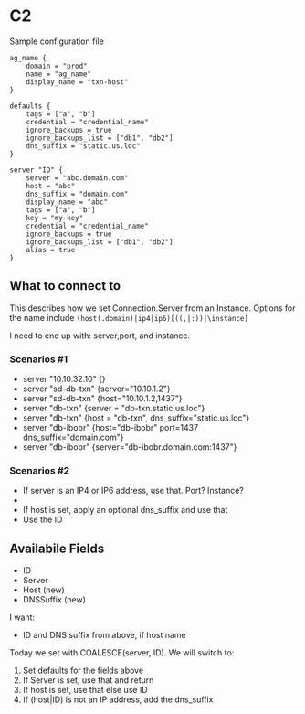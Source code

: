 C2
==
Sample configuration file

```
ag_name {
    domain = "prod"
    name = "ag_name"
    display_name = "txn-host"
}

defaults {
    tags = ["a", "b"]
    credential = "credential_name"
    ignore_backups = true
    ignore_backups_list = ["db1", "db2"]
    dns_suffix = "static.us.loc"
}

server "ID" {
    server = "abc.domain.com"
    host = "abc"
    dns_suffix = "domain.com"
    display_name = "abc"
    tags = ["a", "b"]
    key = "my-key"
    credential = "credential_name"
    ignore_backups = true
    ignore_backups_list = ["db1", "db2"]
    alias = true 
}
```

What to connect to 
------------------
This describes how we set Connection.Server from an Instance.  Options for the name include `(host(.domain)|ip4|ip6)[((,|:))|\instance]`


I need to end up with: server,port, and instance.

### Scenarios #1
* server "10.10.32.10" {}
* server "sd-db-txn" {server="10.10.1.2"}
* server "sd-db-txn" {host="10.10.1.2,1437"}
* server "db-txn" {server = "db-txn.static.us.loc"}
* server "db-txn" {host = "db-txn", dns_suffix="static.us.loc"}
* server "db-ibobr" {host="db-ibobr" port=1437 dns_suffix="domain.com"}
* server "db-ibobr" {server="db-ibobr.domain.com:1437"}

### Scenarios #2
* If server is an IP4 or IP6 address, use that.  Port?  Instance?
* 
* If host is set, apply an optional dns_suffix and use that
* Use the ID




## Availabile Fields
* ID
* Server
* Host (new)
* DNSSuffix (new)

I want:
* ID and DNS suffix from above, if host name




Today we set with COALESCE(server, ID).  We will switch to:

1. Set defaults for the fields above
2. If Server is set, use that and return
3. If host is set, use that else use ID
4. If (host|ID) is not an IP address, add the dns_suffix






